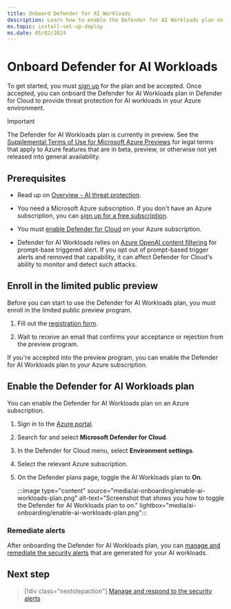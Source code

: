 ```yaml
---
title: Onboard Defender for AI Workloads
description: Learn how to enable the Defender for AI Workloads plan on your Azure subscription for Microsoft Defender for Cloud.
ms.topic: install-set-up-deploy
ms.date: 05/02/2024
---
```


# Onboard Defender for AI Workloads

To get started, you must [sign up](https://aka.ms/D4AI/PublicPreviewAccess) for the plan and be accepted. Once accepted, you can onboard the Defender for AI Workloads plan in Defender for Cloud to provide threat protection for AI workloads in your Azure environment. 

> [!IMPORTANT]
> The Defender for AI Workloads plan is currently in preview.
> See the [Supplemental Terms of Use for Microsoft Azure Previews](https://azure.microsoft.com/support/legal/preview-supplemental-terms/) for legal terms that apply to Azure features that are in beta, preview, or otherwise not yet released into general availability.

## Prerequisites

- Read up on [Overview - AI threat protection](ai-threat-protection.md).

- You need a Microsoft Azure subscription. If you don't have an Azure subscription, you can [sign up for a free subscription](https://azure.microsoft.com/pricing/free-trial/).

- You must [enable Defender for Cloud](get-started.md#enable-defender-for-cloud-on-your-azure-subscription) on your Azure subscription.

- Defender for AI Workloads relies on [Azure OpenAI content filtering](../ai-services/openai/concepts/content-filter.md) for prompt-base triggered alert. If you opt out of prompt-based trigger alerts and removed that capability, it can affect Defender for Cloud's ability to monitor and detect such attacks.

## Enroll in the limited public preview

Before you can start to use the Defender for AI Workloads plan, you must enroll in the limited public preview program.

1. Fill out the [registration form](https://aka.ms/D4AI/PublicPreviewAccess).

1. Wait to receive an email that confirms your acceptance or rejection from the preview program.

If you're accepted into the preview program, you can enable the Defender for AI Workloads plan to your Azure subscription.

## Enable the Defender for AI Workloads plan

You can enable the Defender for AI Workloads plan on an Azure subscription.

1. Sign in to the [Azure portal](https://portal.azure.com).

1. Search for and select **Microsoft Defender for Cloud**.

1. In the Defender for Cloud menu, select **Environment settings**.

1. Select the relevant Azure subscription.

1. On the Defender plans page, toggle the AI Workloads plan to **On**.

    :::image type="content" source="media/ai-onboarding/enable-ai-workloads-plan.png" alt-text="Screenshot that shows you how to toggle the Defender for AI Workloads plan to on." lightbox="media/ai-onboarding/enable-ai-workloads-plan.png":::

### Remediate alerts

After onboarding the Defender for AI Workloads plan, you can [manage and remediate the security alerts](managing-and-responding-alerts.yml) that are generated for your AI workloads.

## Next step

> [!div class="nextstepaction"]
> [Manage and respond to the security alerts](managing-and-responding-alerts.yml)
